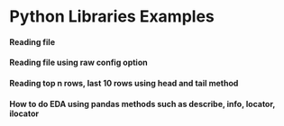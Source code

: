 # Python Libraries Examples


#### Reading file

#### Reading file using raw config option

#### Reading top n rows, last 10 rows using head and tail method

#### How to do EDA using pandas methods such as describe, info, locator, ilocator 